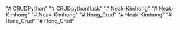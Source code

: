 "# CRUDPython" 
"# CRUDpythonflask" 
"# Neak-Kimhong" 
"# Neak-Kimhong" 
"# Neak-Kimhong" 
"# Hong_Crud" 
"# Neak-Kimhong" 
"# Hong_Crud" 
"# Hong_Crud" 
